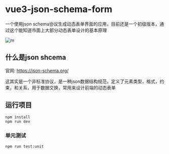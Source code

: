 # vue3-json-schema-form

一个使用json schema协议生成动态表单界面的应用，目前还是一个初级版本，通过这个能知道市面上大部分动态表单设计的基本原理

![m](https://github.com/user-attachments/assets/37cf644e-0622-492d-944f-b64689a4b617)

## 什么是json shcema

官网: https://json-schema.org/

这其实是一个非标准协议，是一种json数据结构规范，定义了元素类型，格式，约束，和关系，用于数据交换，常用来设计前端的动态表单


## 运行项目

```sh
npm install
npm run dev
```

### 单元测试

```sh
npm run test:unit
```

